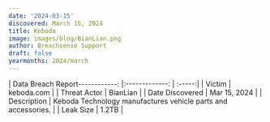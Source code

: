 ```yaml
---
date: '2024-03-15'
discovered: March 15, 2024
title: Keboda
image: images/blog/BianLian.png
author: Breachsense Support
draft: false
yearmonths: 2024/march
---
```


| Data Breach Report------------:     |:-------------:    | :-----:|
| Victim      | keboda.com      | 
| Threat Actor      | BianLian      | 
| Date Discovered      | Mar 15, 2024      | 
| Description      | Keboda Technology manufactures vehicle parts and accessories.      | 
| Leak Size      | 1.2TB      | 


